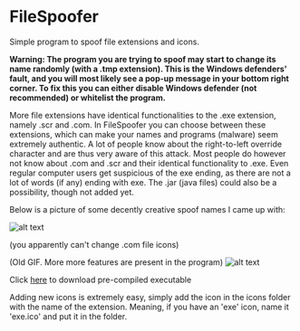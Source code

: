 # FileSpoofer

Simple program to spoof file extensions and icons.

**Warning: The program you are trying to spoof may start to change its name randomly (with a .tmp extension). This is the Windows defenders' fault, and you will most likely see a pop-up message in your bottom right corner. To fix this you can either disable Windows defender (not recommended) or whitelist the program.**

More file extensions have identical functionalities to the .exe extension, namely .scr and .com. In FileSpoofer you can choose between these extensions, which can make your names and programs (malware) seem extremely authentic. A lot of people know about the right-to-left override character and are thus very aware of this attack. Most people do however not know about .com and .scr and their identical functionality to .exe. Even regular computer users get suspicious of the exe ending, as there are not a lot of words (if any) ending with exe. The .jar (java files) could also be a possibility, though not added yet.

Below is a picture of some decently creative spoof names I came up with:

![alt text](https://raw.githubusercontent.com/henriksb/ExtensionSpoofer/master/Spoof.png)

(you apparently can't change .com file icons)

(Old GIF. More more features are present in the program)
![alt text](https://raw.githubusercontent.com/henriksb/ExtensionSpoofer/master/UsageGIF.gif)

Click [here](https://github.com/henriksb/ExtensionSpoofer/releases/download/1/ExtensionSpoof.exe) to download pre-compiled executable

Adding new icons is extremely easy, simply add the icon in the icons folder with the name of the extension. Meaning, if you have an 'exe' icon, name it 'exe.ico' and put it in the folder.
